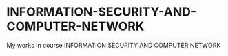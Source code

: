 # INFORMATION-SECURITY-AND-COMPUTER-NETWORK
My works in course INFORMATION SECURITY AND COMPUTER NETWORK 
